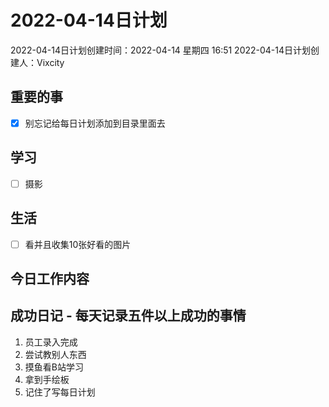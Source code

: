 # 2022-04-14日计划

2022-04-14日计划创建时间：2022-04-14 星期四  16:51
2022-04-14日计划创建人：Vixcity

## 重要的事
- [x] 别忘记给每日计划添加到目录里面去

## 学习
- [ ] 摄影

## 生活
- [ ] 看并且收集10张好看的图片

## 今日工作内容

## 成功日记 - 每天记录五件以上成功的事情
1. 员工录入完成
2. 尝试教别人东西
3. 摸鱼看B站学习
4. 拿到手绘板
5. 记住了写每日计划